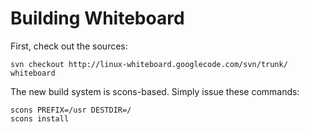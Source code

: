 # Building Whiteboard #

First, check out the sources:

```
svn checkout http://linux-whiteboard.googlecode.com/svn/trunk/ whiteboard
```

The new build system is scons-based. Simply issue these commands:

```
scons PREFIX=/usr DESTDIR=/
scons install
```